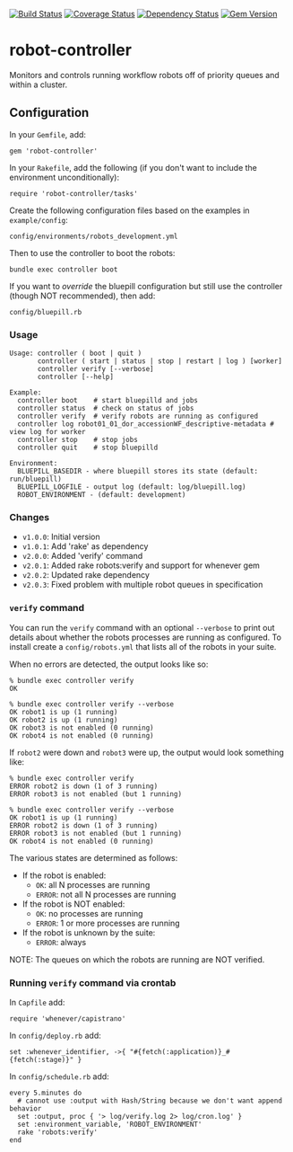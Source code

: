 [![Build Status](https://travis-ci.org/sul-dlss/robot-controller.svg?branch=master)](https://travis-ci.org/sul-dlss/robot-controller)
[![Coverage Status](https://coveralls.io/repos/github/sul-dlss/robot-controller/badge.svg)](https://coveralls.io/github/sul-dlss/robot-controller)
[![Dependency Status](https://gemnasium.com/sul-dlss/robot-controller.svg)](https://gemnasium.com/sul-dlss/robot-controller)
[![Gem Version](https://badge.fury.io/rb/robot-controller.svg)](https://badge.fury.io/rb/robot-controller)

robot-controller
================

Monitors and controls running workflow robots off of priority queues and within a cluster.

## Configuration

In your `Gemfile`, add:

    gem 'robot-controller'

In your `Rakefile`, add the following (if you don't want to include the environment unconditionally):

    require 'robot-controller/tasks'

Create the following configuration files based on the examples in `example/config`:

    config/environments/robots_development.yml

Then to use the controller to boot the robots:

    bundle exec controller boot

If you want to *override* the bluepill configuration but still use the
controller (though NOT recommended), then add:

    config/bluepill.rb

### Usage

    Usage: controller ( boot | quit )
           controller ( start | status | stop | restart | log ) [worker]
           controller verify [--verbose]
           controller [--help]

    Example:
      controller boot    # start bluepilld and jobs
      controller status  # check on status of jobs
      controller verify  # verify robots are running as configured
      controller log robot01_01_dor_accessionWF_descriptive-metadata # view log for worker
      controller stop    # stop jobs
      controller quit    # stop bluepilld

    Environment:
      BLUEPILL_BASEDIR - where bluepill stores its state (default: run/bluepill)
      BLUEPILL_LOGFILE - output log (default: log/bluepill.log)
      ROBOT_ENVIRONMENT - (default: development)

### Changes

* `v1.0.0`: Initial version
* `v1.0.1`: Add 'rake' as dependency
* `v2.0.0`: Added 'verify' command
* `v2.0.1`: Added rake robots:verify and support for whenever gem
* `v2.0.2`: Updated rake dependency
* `v2.0.3`: Fixed problem with multiple robot queues in specification

### `verify` command

You can run the `verify` command with an optional `--verbose` to print out
details about whether the robots processes are running as configured.
To install create a `config/robots.yml` that lists all of the robots in your suite.

When no errors are detected, the output looks like so:

    % bundle exec controller verify
    OK

    % bundle exec controller verify --verbose
    OK robot1 is up (1 running)
    OK robot2 is up (1 running)
    OK robot3 is not enabled (0 running)
    OK robot4 is not enabled (0 running)

If `robot2` were down and `robot3` were up, the output would look something like:

    % bundle exec controller verify
    ERROR robot2 is down (1 of 3 running)
    ERROR robot3 is not enabled (but 1 running)

    % bundle exec controller verify --verbose
    OK robot1 is up (1 running)
    ERROR robot2 is down (1 of 3 running)
    ERROR robot3 is not enabled (but 1 running)
    OK robot4 is not enabled (0 running)

The various states are determined as follows:

- If the robot is enabled:
  - `OK`: all N processes are running
  - `ERROR`: not all N processes are running
- If the robot is NOT enabled:
  - `OK`: no processes are running
  - `ERROR`: 1 or more processes are running
- If the robot is unknown by the suite:
  - `ERROR`: always

NOTE: The queues on which the robots are running are NOT verified.

### Running `verify` command via crontab

In `Capfile` add:

    require 'whenever/capistrano'

In `config/deploy.rb` add:

    set :whenever_identifier, ->{ "#{fetch(:application)}_#{fetch(:stage)}" }

In `config/schedule.rb` add:

    every 5.minutes do
      # cannot use :output with Hash/String because we don't want append behavior
      set :output, proc { '> log/verify.log 2> log/cron.log' }
      set :environment_variable, 'ROBOT_ENVIRONMENT'
      rake 'robots:verify'
    end
